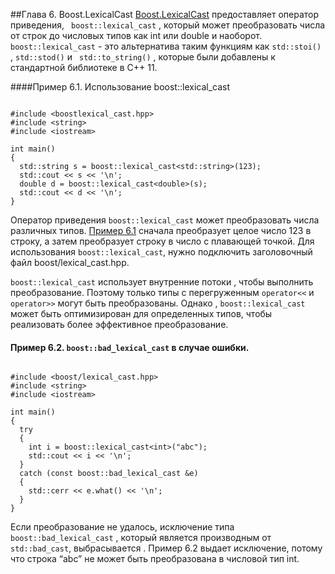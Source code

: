 ##Глава 6. Boost.LexicalCast
[Boost.LexicalCast](http://www.boost.org/doc/libs/1_62_0/doc/html/boost_lexical_cast.html) предоставляет оператор приведения, ` boost::lexical_cast`  , который может преобразовать числа от строк до числовых типов как int или double и наоборот. 
`boost::lexical_cast` - это альтернатива таким функциям как `std::stoi()` , `std::stod()`  и ` std::to_string()`  , которые были добавлены к стандартной библиотеке в C++ 11.

####Пример 6.1. Использование boost::lexical_cast

``` 

#include <boostlexical_cast.hpp>
#include <string>
#include <iostream>

int main()
{
  std::string s = boost::lexical_cast<std::string>(123);
  std::cout << s << '\n';
  double d = boost::lexical_cast<double>(s);
  std::cout << d << '\n';
}

``` 


Оператор приведения `boost::lexical_cast` может преобразовать числа различных типов. [Пример 6.1](https://github.com/caaaptain/markdown/blob/master/%D0%93%D0%BB%D0%B0%D0%B2%D0%B0%206.md#Глава-6-boostlexicalcast) сначала преобразует целое число 123 в строку, а затем преобразует строку в число с плавающей точкой. Для использования `boost::lexical_cast`, нужно подключить заголовочный файл boost/lexical_cast.hpp.

`boost::lexical_cast` использует внутренние потоки , чтобы выполнить преобразование. Поэтому только типы с перегруженным `operator<<` и `operator>>` могут быть преобразованы. Однако , `boost::lexical_cast` может быть оптимизирован для определенных типов, чтобы реализовать более эффективное преобразование.

#### Пример 6.2. `boost::bad_lexical_cast` в случае ошибки.
```

#include <boost/lexical_cast.hpp>
#include <string>
#include <iostream>

int main()
{
  try
  {
    int i = boost::lexical_cast<int>("abc");
    std::cout << i << '\n';
  }
  catch (const boost::bad_lexical_cast &e)
  {
    std::cerr << e.what() << '\n';
  }
}

```
Если преобразование не удалось, исключение типа `boost::bad_lexical_cast` , который является производным от `std::bad_cast`, выбрасывается . Пример 6.2 выдает исключение, потому что строка “abc” не может быть преобразована в числовой тип int.

